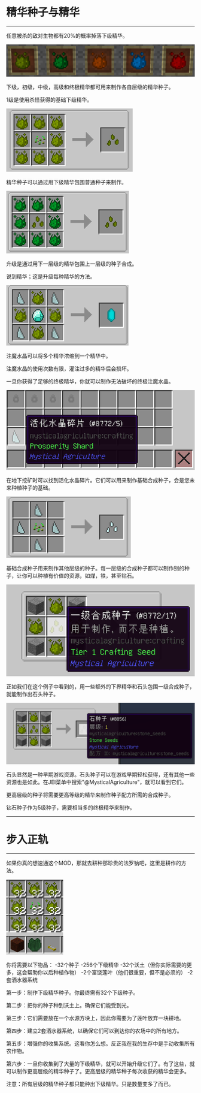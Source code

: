 # 精华种子与精华
___

任意被杀的敌对生物都有20%的概率掉落下级精华。

![模组中的五种不同可用精华](essences.png)

下级，初级，中级，高级和终极精华都可用来制作各自层级的精华种子。

1级是使用杀怪获得的基础下级精华。

![下级精华种子合成配方。查看JEI以获得帮助](inferiumseedstier1.png)

精华种子可以通过用下级精华包围普通种子来制作。

![初级精华种子合成配方。查看JEI以获得帮助](inferiumseedstier2.png)

升级是通过用下一层级的精华包围上一层级的种子合成。

说到精华；这是升级每种精华的方法。

![注魔水晶配方](infusioncrystal.png)

注魔水晶可以将多个精华浓缩到一个精华中。

注魔水晶的使用次数有限，灌注过多的精华后会损坏。

一旦你获得了足够的终极精华，你就可以制作无法破坏的终极注魔水晶。

![活化水晶碎片物品](prosperityshard.png)

在地下挖矿时可以找到活化水晶碎片。它们可以用来制作基础合成种子，会是您未来种植种子的基础。

![基础合成种子](basecraftingseed.png)

基础合成种子用来制作其他层级的种子。每一层级的合成种子都可以制作别的种子，让你可以种植有价值的资源，如煤，铁，甚至钻石。

![例子](stoneseedsrecipe1.png)

正如我们在这个例子中看到的，用一些额外的下界精华和石头包围一级合成种子，就能制作出石头种子。

![继续这个例子](stoneseedsrecipe2.png)

石头显然是一种早期游戏资源。石头种子可以在游戏早期轻松获得，还有其他一些资源也是如此。在JEI菜单中搜索"@MysticalAgriculture"，就可以看到它们。

更高层级的种子将需要更高等级的精华来制作种子配方所需的合成种子。

钻石种子作为5级种子，需要相当多的终极精华来制作。
___

# 步入正轨
___

如果你真的想速通这个MOD，那就去耕种那珍贵的法罗钠吧，这里是耕作的方法。

![完结这个模组你需要的物品](supplies.png)

你将需要以下物品：
-32个种子
-256个下级精华
-32个沃土（但你实际需要的更多，这会帮助你以后种植作物）
-2个富饶莲叶（他们很重要，但不是必须的）
-2套洒水器系统

第一步：制作下级精华种子。你最终需有32个下级种子。

第二步：把你的种子种到沃土上。确保它们能受到光。

第三步：它们需要放在一个水源方块上，因此你需要为了莲叶放弃一块耕地。

第四步：建立2套洒水器系统，以确保它们可以到达你的农场中的所有地方。

第五步：增强你的收集系统。这看你怎么想。反正我在我的生存中是手动收集所有农作物。

第六步：一旦你收集到了大量的下级精华，就可以开始升级它们了。有了这些，就可以制作更高层级的精华种子了。更高层级的精华种子每次收获的精华会更多。

注意：所有层级的精华种子都只能种出下级精华。只是数量变多了而已。




